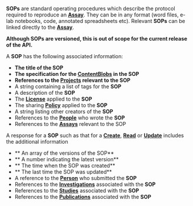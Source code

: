 <a name="sops"></a>**SOPs** are standard operating procedures which describe the protocol required to reproduce an <a href="#assays">**Assay**</a>. They can be in any format (word files, e-lab notebooks, code, annotated spreadsheets etc). Relevant **SOPs** can be linked directly to the <a href="#assays">**Assay**</a>.

**Although SOPs are versioned, this is out of scope for the current release of the API.**

A **SOP** has the following associated information:

* **The title of the SOP**
* **The specification for the <a href="#ContentBlob">ContentBlobs</a> in the SOP**
* **References to the <a href="#projects">Projects</a> relevant to the SOP**
* A string containing a list of tags for the **SOP**
* A description of the **SOP**
* The <a href="#License">**License**</a> applied to the **SOP**
* The sharing <a href="#Policy">**Policy**</a> applied to the **SOP**
* A string listing other creators of the **SOP**
* References to the <a href="#people">**People**</a> who wrote the **SOP**
* References to the <a href="#assays">**Assays**</a> relevant to the SOP

A response for a **SOP** such as that for a <a href="#create">**Create**</a>, <a href="#read">**Read**</a> or <a href="#update">**Update**</a> includes the additional information

* ** An array of the versions of the SOP**
* ** A number indicating the latest version**
* ** The time when the SOP was created**
* ** The last time the SOP was updated**
* A reference to the <a href="#people">**Person**</a> who submitted the **SOP**
* References to the <a href="#investigations">**Investigations**</a> associated with the **SOP**
* References to the <a href="#studies">**Studies**</a> associated with the **SOP**
* References to the <a href="#publications">**Publications**</a> associated with the **SOP**


